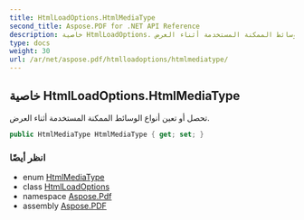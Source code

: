 ```yaml
---
title: HtmlLoadOptions.HtmlMediaType
second_title: Aspose.PDF for .NET API Reference
description: خاصية HtmlLoadOptions. تحصل أو تعين أنواع الوسائط الممكنة المستخدمة أثناء العرض
type: docs
weight: 30
url: /ar/net/aspose.pdf/htmlloadoptions/htmlmediatype/
---
```

## خاصية HtmlLoadOptions.HtmlMediaType

تحصل أو تعين أنواع الوسائط الممكنة المستخدمة أثناء العرض.

```csharp
public HtmlMediaType HtmlMediaType { get; set; }
```

### انظر أيضًا

* enum [HtmlMediaType](../../htmlmediatype/)
* class [HtmlLoadOptions](../)
* namespace [Aspose.Pdf](../../../aspose.pdf/)
* assembly [Aspose.PDF](../../../)